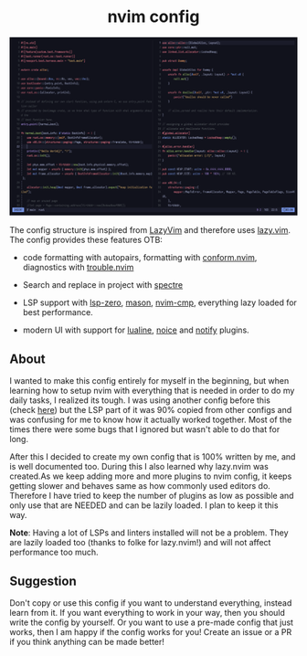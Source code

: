 <div align=center>
<h1>nvim config</h1>
</div>

<div align=center>
<img src="./assets/screenshot.png" alt="screenshot" />
</div>

The config structure is inspired from [LazyVim](https://github.com/LazyVim/LazyVim) and therefore uses [lazy.vim](https://github.com/folke/lazy.nvim). The config provides these features OTB:

- code formatting with autopairs, formatting with [conform.nvim](https://github.com/stevearc/conform.nvim), diagnostics with [trouble.nvim](https://github.com/folke/trouble.nvim)
- Search and replace in project with [spectre](https://github.com/nvim-pack/nvim-spectre)
- LSP support with [lsp-zero](https://github.com/VonHeikemen/lsp-zero.nvim), [mason](https://github.com/williamboman/mason.nvim), [nvim-cmp](https://github.com/hrsh7th/nvim-cmp), everything lazy loaded for best performance.

- modern UI with support for [lualine](https://github.com/nvim-lualine/lualine.nvim), [noice](https://github.com/folke/noice.nvim) and [notify](https://github.com/rcarriga/nvim-notify) plugins.

## About
I wanted to make this config entirely for myself in the beginning, but when learning how to setup nvim with everything that is needed in order to do my daily tasks, I realized its tough. I was using another config before this (check [here](https://github.com/genzyy/nveeeem/tree/stable)) but the LSP part of it was 90% copied from other configs and was confusing for me to know how it actually worked together. Most of the times there were some bugs that I ignored but wasn't able to do that for long.

After this I decided to create my own config that is 100% written by me, and is well documented too. During this I also learned why lazy.nvim was created.As we keep adding more and more plugins to nvim config, it keeps getting slower and behaves same as how commonly used editors do. Therefore I have tried to keep the number of plugins as low as possible and only use that are NEEDED and can be lazily loaded. I plan to keep it this way.

__Note__: Having a lot of LSPs and linters installed will not be a problem. They are lazily loaded too (thanks to folke for lazy.nvim!) and will not affect performance too much.

## Suggestion

Don't copy or use this config if you want to understand everything, instead learn from it. If you want everything to work in your way, then you should write the config by yourself. Or you want to use a pre-made config that just works, then I am happy if the config works for you! Create an issue or a PR if you think anything can be made better!
